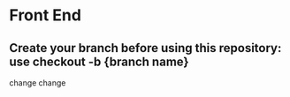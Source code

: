 # Front End

## Create your branch before using this repository: use checkout -b {branch name}
change
change